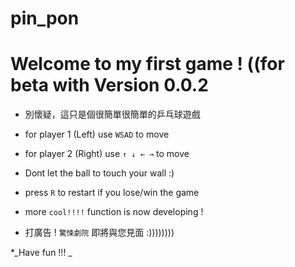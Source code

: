 # pin_pon
# Welcome to my first game ! ((for beta with Version 0.0.2

* 別懷疑，這只是個很簡單很簡單的乒乓球遊戲
* for player 1 (Left) use `WSAD` to move
* for player 2 (Right) use  `↑ ↓ ← →`  to move
* Dont let the ball to touch your wall :)
* press `R` to restart if you lose/win the game
* more `cool!!!!`   function is now developing ! 

* 打廣告 ! `驚悚劇院` 即將與您見面 :))))))))

*_Have fun !!! _
